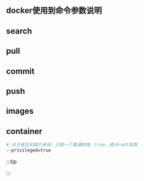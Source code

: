 ## docker使用到命令参数说明

## search

## pull

## commit

## push

## images

## container
```bash
# 对于宿主机用户来说，只是一个普通权限。true，表示root权限
--privileged=true
```
:::tip

:::